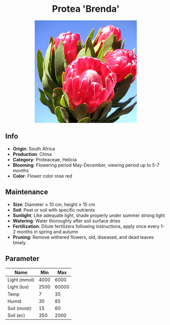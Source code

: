 <h1 align='center'>Protea 'Brenda'</h1>
<p align="center">
    <img 
        align='center'
        width='320'
        src="../images/protea brenda.png" 
        alt='Protea 'Brenda'' />
</p>

## Info

 - **Origin**: South Africa
 - **Production**: China
 - **Category**: Proteaceae, Helicia
 - **Blooming**: Flowering period May-December, viewing period up to 5-7 months
 - **Color**: Flower color rose red

## Maintenance

 - **Size**: Diameter ≥ 10 cm, height ≥ 15 cm
 - **Soil**: Peat or soil with specific nutrients
 - **Sunlight**: Like adequate light, shade properly under summer strong light
 - **Watering**: Water thoroughly after soil surface dries
 - **Fertilization**: Dilute fertilizers following instructions, apply once every 1-2 months in spring and autumn
 - **Pruning**: Remove withered flowers, old, diseased, and dead leaves timely

## Parameter

| Name         | Min  | Max   |
|--------------|------|-------|
| Light (mmol) | 4000 | 6000  |
| Light (lux)  | 2500 | 60000 |
| Temp         | 7    | 35    |
| Humid        | 30   | 85    |
| Soil (moist) | 15   | 60    |
| Soil (ec)    | 350  | 2000  |